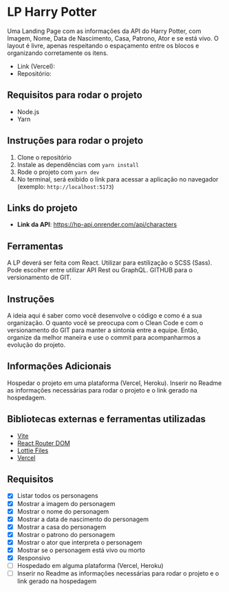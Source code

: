 # LP Harry Potter

Uma Landing Page com as informações da API do Harry Potter, com Imagem, Nome, Data de Nascimento, Casa, Patrono, Ator e se está vivo. O layout é livre, apenas respeitando o espaçamento entre os blocos e organizando corretamente os itens.

- Link (Vercel):
- Repositório:

## Requisitos para rodar o projeto

- Node.js
- Yarn

## Instruções para rodar o projeto

1. Clone o repositório
2. Instale as dependências com `yarn install`
3. Rode o projeto com `yarn dev`
4. No terminal, será exibido o link para acessar a aplicação no navegador (exemplo: `http://localhost:5173`)

## Links do projeto

- **Link da API**: https://hp-api.onrender.com/api/characters

## Ferramentas

A LP deverá ser feita com React. Utilizar para estilização o SCSS (Sass). Pode escolher entre utilizar API Rest ou GraphQL. GITHUB para o versionamento de GIT.

## Instruções

A ideia aqui é saber como você desenvolve o código e como é a sua organização. O quanto você se preocupa com o Clean Code e com o versionamento do GIT para manter a sintonia entre a equipe. Então, organize da melhor maneira e use o commit para acompanharmos a evolução do projeto.

## Informações Adicionais

Hospedar o projeto em uma plataforma (Vercel, Heroku). Inserir no Readme as informações necessárias para rodar o projeto e o link gerado na hospedagem.

## Bibliotecas externas e ferramentas utilizadas

- [Vite](https://vitejs.dev/)
- [React Router DOM](https://reactrouter.com/web/guides/quick-start)
- [Lottie Files](https://lottiefiles.com/)
- [Vercel](https://vercel.com/)

## Requisitos

- [x] Listar todos os personagens
- [x] Mostrar a imagem do personagem
- [x] Mostrar o nome do personagem
- [x] Mostrar a data de nascimento do personagem
- [x] Mostrar a casa do personagem
- [x] Mostrar o patrono do personagem
- [x] Mostrar o ator que interpreta o personagem
- [x] Mostrar se o personagem está vivo ou morto
- [x] Responsivo
- [ ] Hospedado em alguma plataforma (Vercel, Heroku)
- [ ] Inserir no Readme as informações necessárias para rodar o projeto e o link gerado na hospedagem
